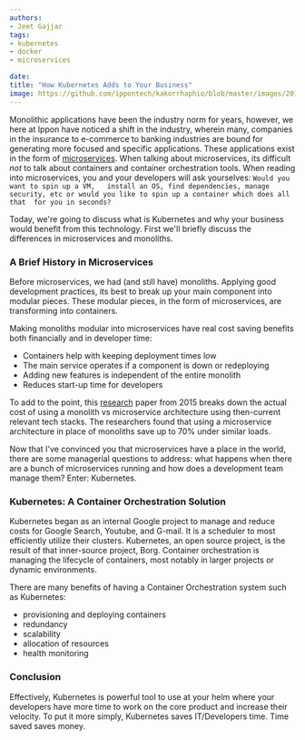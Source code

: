 ```yaml
---
authors:
- Jeet Gajjar
tags:
- kubernetes
- docker
- microservices

date: 
title: "How Kubernetes Adds to Your Business"
image: https://github.com/ippontech/kakorrhaphio/blob/master/images/2019/6/kubernetes-image.png
---
```


Monolithic applications have been the industry norm for years, however, we here at Ippon have noticed a shift in the 
industry, wherein many, companies in the insurance to e-commerce to banking industries are bound for generating more 
focused and specific applications. These applications exist in the form of [microservices](https://blog.ippon.tech/monolithic-to-microservice-consistency-in-distributed-systems/).  When talking about microservices, its difficult _not_ to talk about containers and container orchestration tools.
When reading into microservices, you and your developers will ask yourselves: `Would you want to spin up a VM,  
install an OS, find dependencies, manage security, etc or would you like to spin up a container which does all that 
for you in seconds?`

Today, we're going to discuss what is Kubernetes and why your business would benefit from this technology. First
we'll briefly discuss the differences in microservices and monoliths.

### A Brief History in Microservices
Before microservices, we had (and still have) monoliths. Applying good development practices, its best to break up 
your main component into modular pieces. These modular pieces, in the form of microservices, are transforming into 
containers.

Making monoliths modular into microservices have real cost saving benefits both financially and in developer time:
- Containers help with keeping deployment times low 
- The main service operates if a component is down or redeploying
- Adding new features is independent of the entire monolith 
- Reduces start-up time for developers

To add to the point, this [research](https://www.researchgate.net/publication/316532483_Cost_comparison_of_running_web_applications_in_the_cloud_using_monolithic_microservice_and_AWS_Lambda_architectures) paper from 2015 breaks down the actual cost of using a monolith vs 
microservice architecture using then-current relevant tech stacks. The researchers found that using a microservice 
architecture in place of monoliths save up to 70% under similar loads.

Now that I've convinced you that microservices have a place in the world, there are some managerial questions to
address: what happens when there are a bunch of microservices running and how does a development team manage them?
Enter: Kubernetes.

### Kubernetes: A Container Orchestration Solution

Kubernetes began as an internal Google project to manage and reduce costs for Google Search, Youtube, and G-mail. It 
is a scheduler to most efficiently utilize their clusters. Kubernetes, an open source project, is the result of that 
inner-source project, Borg. Container orchestration is managing the lifecycle of containers, most notably in larger 
projects or dynamic environments. 

There are many benefits of having a Container Orchestration system such as Kubernetes:
- provisioning and deploying containers
- redundancy
- scalability
- allocation of resources
- health monitoring

### Conclusion
Effectively, Kubernetes is powerful tool to use at your helm where your developers have more time to work on the core
 product and increase their velocity. To put it more simply, Kubernetes saves IT/Developers time. Time saved saves 
 money.
